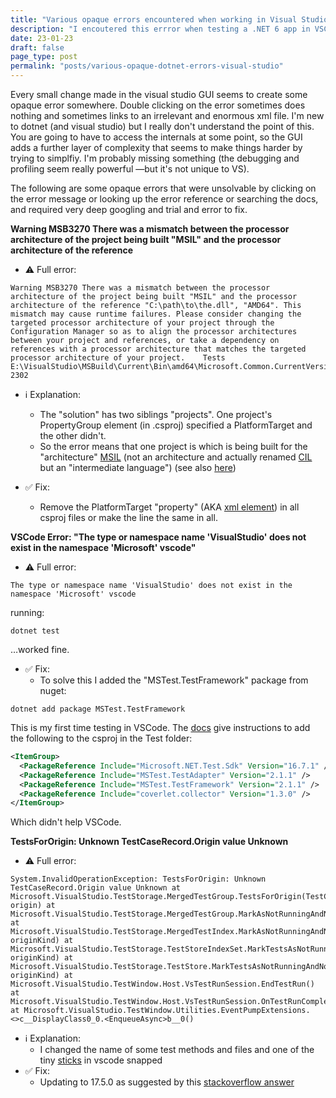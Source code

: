```yaml
---
title: "Various opaque errors encountered when working in Visual Studio using the dotnet framework"
description: "I encoutered this errror when testing a .NET 6 app in VSCode and found a solution"
date: 23-01-23
draft: false
page_type: post
permalink: "posts/various-opaque-dotnet-errors-visual-studio"
---
```


Every small change made in the visual studio GUI seems to create some opaque error somewhere. Double clicking on the error sometimes does nothing and sometimes links to an irrelevant and enormous xml file. I'm new to dotnet (and visual studio) but I really don't understand the point of this. You are going to have to access the internals at some point, so the GUI adds a further layer of complexity that seems to make things harder by trying to simplfiy. I'm probably missing something (the debugging and profiling seem really powerful —but it's not unique to VS).

The following are some opaque errors that were unsolvable by clicking on the error message or looking up the error reference or searching the docs, and required very deep googling and trial and error to fix.



**Warning MSB3270 There was a mismatch between the processor architecture of the project being built "MSIL" and the processor architecture of the reference**

- :warning: Full error:

```
Warning	MSB3270	There was a mismatch between the processor architecture of the project being built "MSIL" and the processor architecture of the reference "C:\path\to\the.dll", "AMD64". This mismatch may cause runtime failures. Please consider changing the targeted processor architecture of your project through the Configuration Manager so as to align the processor architectures between your project and references, or take a dependency on references with a processor architecture that matches the targeted processor architecture of your project.	Tests	E:\VisualStudio\MSBuild\Current\Bin\amd64\Microsoft.Common.CurrentVersion.targets	2302 
```

- :information_source: Explanation:
    - The "solution" has two siblings "projects". One project's PropertyGroup element (in .csproj) specified a PlatformTarget and the other didn't. 
    - So the error means that one project is which is being built for the "architecture" [MSIL](https://archive.ph/XtWjJ) (not an architecture and actually renamed [CIL](https://archive.ph/jnPyi) but an "intermediate language") (see also [here](https://learn.microsoft.com/en-us/dotnet/standard/managed-execution-process))

- :white_check_mark: Fix:
    - Remove the PlatformTarget "property" (AKA [xml element](https://www.w3.org/TR/xml/#elemdecls:~:text=%5BDefinition%3A%20Each%20XML%20document%20contains%20one%20or%20more%20elements%2C)) in all csproj files or make the line the same in all.



**VSCode Error: "The type or namespace name 'VisualStudio' does not exist in the namespace 'Microsoft' vscode"**

- :warning: Full error:

```
The type or namespace name 'VisualStudio' does not exist in the namespace 'Microsoft' vscode
```

running:

```shell
dotnet test
```

…worked fine.

- :white_check_mark: Fix: 
    - To solve this I added the "MSTest.TestFramework" package from nuget:

```shell
dotnet add package MSTest.TestFramework
```

This is my first time testing in VSCode. The [docs](https://learn.microsoft.com/en-us/dotnet/core/testing/unit-testing-with-mstest) give instructions to add the following to the csproj in the Test folder:

```xml
<ItemGroup>
  <PackageReference Include="Microsoft.NET.Test.Sdk" Version="16.7.1" />
  <PackageReference Include="MSTest.TestAdapter" Version="2.1.1" />
  <PackageReference Include="MSTest.TestFramework" Version="2.1.1" />
  <PackageReference Include="coverlet.collector" Version="1.3.0" />
</ItemGroup>
```

Which didn't help VSCode.



**TestsForOrigin: Unknown TestCaseRecord.Origin value Unknown**

- :warning: Full error:

```
System.InvalidOperationException: TestsForOrigin: Unknown TestCaseRecord.Origin value Unknown at Microsoft.VisualStudio.TestStorage.MergedTestGroup.TestsForOrigin(TestCaseOrigin origin) at Microsoft.VisualStudio.TestStorage.MergedTestGroup.MarkAsNotRunningAndNotPending() at Microsoft.VisualStudio.TestStorage.MergedTestIndex.MarkAsNotRunningAndNotPending(TestCaseOriginKind originKind) at Microsoft.VisualStudio.TestStorage.TestStoreIndexSet.MarkTestsAsNotRunningAndNotPending(TestCaseOriginKind originKind) at Microsoft.VisualStudio.TestStorage.TestStore.MarkTestsAsNotRunningAndNotPending(TestCaseOriginKind originKind) at Microsoft.VisualStudio.TestWindow.Host.VsTestRunSession.EndTestRun() at Microsoft.VisualStudio.TestWindow.Host.VsTestRunSession.OnTestRunCompleted() at Microsoft.VisualStudio.TestWindow.Utilities.EventPumpExtensions.<>c__DisplayClass0_0.<EnqueueAsync>b__0()
```

- :information_source: Explanation:
    - I changed the name of some test methods and files and one of the tiny [sticks](https://archive.md/7j8Ux) in vscode snapped
- :white_check_mark: Fix:
    - Updating to 17.5.0 as suggested by this [stackoverflow answer](https://stackoverflow.com/a/74879105)

